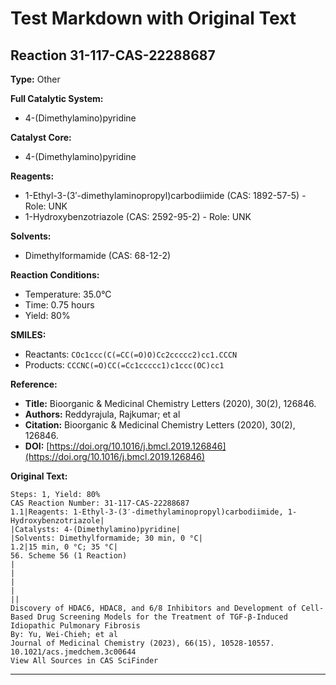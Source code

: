 # Test Markdown with Original Text

## Reaction 31-117-CAS-22288687

**Type:** Other

**Full Catalytic System:**
  - 4-(Dimethylamino)pyridine

**Catalyst Core:**
  - 4-(Dimethylamino)pyridine

**Reagents:**
  - 1-Ethyl-3-(3′-dimethylaminopropyl)carbodiimide (CAS: 1892-57-5) - Role: UNK
  - 1-Hydroxybenzotriazole (CAS: 2592-95-2) - Role: UNK

**Solvents:**
  - Dimethylformamide (CAS: 68-12-2)

**Reaction Conditions:**
  - Temperature: 35.0°C
  - Time: 0.75 hours
  - Yield: 80%

**SMILES:**
  - Reactants: `COc1ccc(C(=CC(=O)O)Cc2ccccc2)cc1.CCCN`
  - Products: `CCCNC(=O)CC(=Cc1ccccc1)c1ccc(OC)cc1`

**Reference:**
  - **Title:** Bioorganic & Medicinal Chemistry Letters (2020), 30(2), 126846.
  - **Authors:** Reddyrajula, Rajkumar; et al
  - **Citation:** Bioorganic & Medicinal Chemistry Letters (2020), 30(2), 126846.
  - **DOI:** [https://doi.org/10.1016/j.bmcl.2019.126846](https://doi.org/10.1016/j.bmcl.2019.126846)

**Original Text:**
```
Steps: 1, Yield: 80%
CAS Reaction Number: 31-117-CAS-22288687
1.1|Reagents: 1-Ethyl-3-(3′-dimethylaminopropyl)carbodiimide, 1-Hydroxybenzotriazole|
|Catalysts: 4-(Dimethylamino)pyridine|
|Solvents: Dimethylformamide; 30 min, 0 °C|
1.2|15 min, 0 °C; 35 °C|
56. Scheme 56 (1 Reaction)
|
|
|
|
||
Discovery of HDAC6, HDAC8, and 6/8 Inhibitors and Development of Cell-Based Drug Screening Models for the Treatment of TGF-β-Induced Idiopathic Pulmonary Fibrosis
By: Yu, Wei-Chieh; et al
Journal of Medicinal Chemistry (2023), 66(15), 10528-10557.
10.1021/acs.jmedchem.3c00644
View All Sources in CAS SciFinder
```

---

